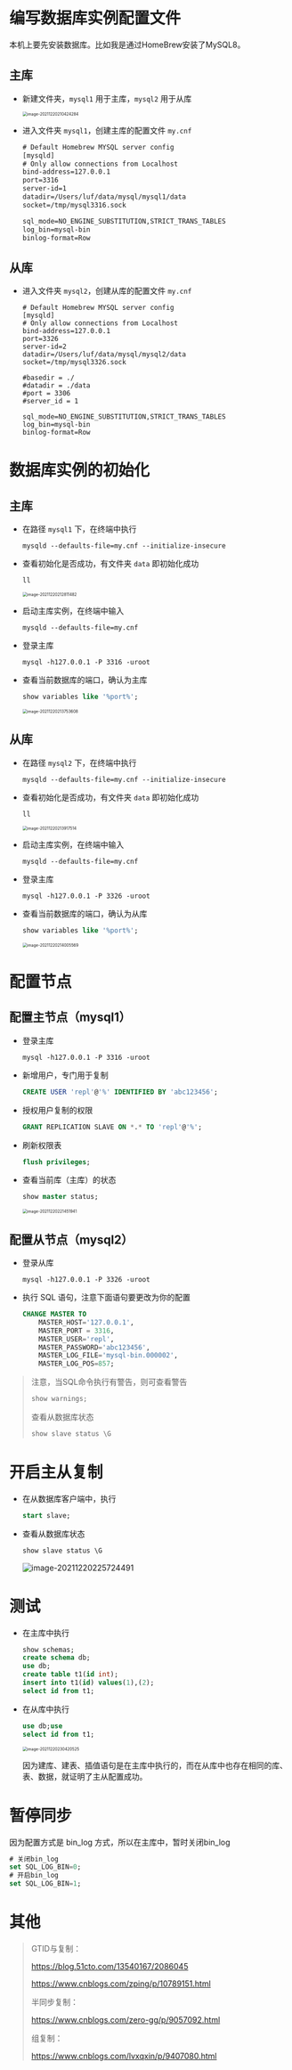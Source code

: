 # 编写数据库实例配置文件

本机上要先安装数据库。比如我是通过HomeBrew安装了MySQL8。

## 主库

- 新建文件夹，`mysql1` 用于主库，`mysql2` 用于从库

  <img src="https://vuffy.oss-cn-shenzhen.aliyuncs.com/img/image-20211220210424284.png" alt="image-20211220210424284" style="zoom:50%;" />

- 进入文件夹 `mysql1`，创建主库的配置文件 `my.cnf`

  ```tex
  # Default Homebrew MYSQL server config
  [mysqld]
  # Only allow connections from Localhost
  bind-address=127.0.0.1
  port=3316
  server-id=1
  datadir=/Users/luf/data/mysql/mysql1/data
  socket=/tmp/mysql3316.sock
  
  sql_mode=NO_ENGINE_SUBSTITUTION,STRICT_TRANS_TABLES 
  log_bin=mysql-bin
  binlog-format=Row
  ```

## 从库

- 进入文件夹 `mysql2`，创建从库的配置文件 `my.cnf`

  ```
  # Default Homebrew MYSQL server config
  [mysqld]
  # Only allow connections from Localhost
  bind-address=127.0.0.1
  port=3326
  server-id=2
  datadir=/Users/luf/data/mysql/mysql2/data
  socket=/tmp/mysql3326.sock
  
  #basedir = ./
  #datadir = ./data
  #port = 3306
  #server_id = 1
  
  sql_mode=NO_ENGINE_SUBSTITUTION,STRICT_TRANS_TABLES 
  log_bin=mysql-bin
  binlog-format=Row
  ```

# 数据库实例的初始化

## 主库

- 在路径  `mysql1` 下，在终端中执行

  ```shell
  mysqld --defaults-file=my.cnf --initialize-insecure
  ```

- 查看初始化是否成功，有文件夹  `data` 即初始化成功

  ```shell
  ll
  ```

  <img src="https://vuffy.oss-cn-shenzhen.aliyuncs.com/img/image-20211220212811482.png" alt="image-20211220212811482" style="zoom:50%;" />

- 启动主库实例，在终端中输入

  ```shell
  mysqld --defaults-file=my.cnf
  ```

- 登录主库

  ```shell
  mysql -h127.0.0.1 -P 3316 -uroot
  ```

- 查看当前数据库的端口，确认为主库

  ```sql
  show variables like '%port%';
  ```

  <img src="https://vuffy.oss-cn-shenzhen.aliyuncs.com/img/image-20211220213753608.png" alt="image-20211220213753608" style="zoom:50%;" />

## 从库

- 在路径  `mysql2` 下，在终端中执行

  ```shell
  mysqld --defaults-file=my.cnf --initialize-insecure
  ```

- 查看初始化是否成功，有文件夹  `data` 即初始化成功

  ```shell
  ll
  ```

  <img src="https://vuffy.oss-cn-shenzhen.aliyuncs.com/img/image-20211220213917514.png" alt="image-20211220213917514" style="zoom:50%;" />

- 启动主库实例，在终端中输入

  ```shell
  mysqld --defaults-file=my.cnf
  ```

- 登录主库

  ```shell
  mysql -h127.0.0.1 -P 3326 -uroot
  ```

- 查看当前数据库的端口，确认为从库

  ```sql
  show variables like '%port%';
  ```

  <img src="https://vuffy.oss-cn-shenzhen.aliyuncs.com/img/image-20211220214005569.png" alt="image-20211220214005569" style="zoom:50%;" />

# 配置节点

## 配置主节点（mysql1）

- 登录主库

  ```shell
  mysql -h127.0.0.1 -P 3316 -uroot
  ```

- 新增用户，专门用于复制

  ```sql
  CREATE USER 'repl'@'%' IDENTIFIED BY 'abc123456';
  ```

- 授权用户复制的权限

  ```sql
  GRANT REPLICATION SLAVE ON *.* TO 'repl'@'%';
  ```

- 刷新权限表

  ```sql
  flush privileges;
  ```

- 查看当前库（主库）的状态

  ```sql
  show master status;
  ```

  <img src="https://vuffy.oss-cn-shenzhen.aliyuncs.com/img/image-20211220221451941.png" alt="image-20211220221451941" style="zoom:50%;" />

## 配置从节点（mysql2）

- 登录从库

  ```shell
  mysql -h127.0.0.1 -P 3326 -uroot
  ```

- 执行 SQL 语句，注意下面语句要更改为你的配置

  ```sql
  CHANGE MASTER TO
      MASTER_HOST='127.0.0.1',
      MASTER_PORT = 3316,
      MASTER_USER='repl',
      MASTER_PASSWORD='abc123456',
      MASTER_LOG_FILE='mysql-bin.000002',
      MASTER_LOG_POS=857;
  ```

> 注意，当SQL命令执行有警告，则可查看警告
>
> ```sql
> show warnings;
> ```
>
> 查看从数据库状态
>
> ```sql
> show slave status \G
> ```

# 开启主从复制

- 在从数据库客户端中，执行

  ```sql
  start slave;
  ```

- 查看从数据库状态

  ```sql
  show slave status \G
  ```

  ![image-20211220225724491](https://vuffy.oss-cn-shenzhen.aliyuncs.com/img/image-20211220225724491.png)

# 测试

- 在主库中执行

  ```sql
  show schemas;
  create schema db;
  use db;
  create table t1(id int);
  insert into t1(id) values(1),(2);
  select id from t1;
  ```

- 在从库中执行

  ```sql
  use db;use 
  select id from t1;
  ```

  <img src="https://vuffy.oss-cn-shenzhen.aliyuncs.com/img/image-20211220230420525.png" alt="image-20211220230420525" style="zoom:50%;" />

  因为建库、建表、插值语句是在主库中执行的，而在从库中也存在相同的库、表、数据，就证明了主从配置成功。

# 暂停同步

因为配置方式是 bin_log 方式，所以在主库中，暂时关闭bin_log

```sql
# 关闭bin_log
set SQL_LOG_BIN=0;
# 开启bin_log
set SQL_LOG_BIN=1;
```

# 其他

> GTID与复制：
>
> https://blog.51cto.com/13540167/2086045
>
> https://www.cnblogs.com/zping/p/10789151.html
>
> 半同步复制：
>
> https://www.cnblogs.com/zero-gg/p/9057092.html
>
> 组复制：
>
> https://www.cnblogs.com/lvxqxin/p/9407080.html  

